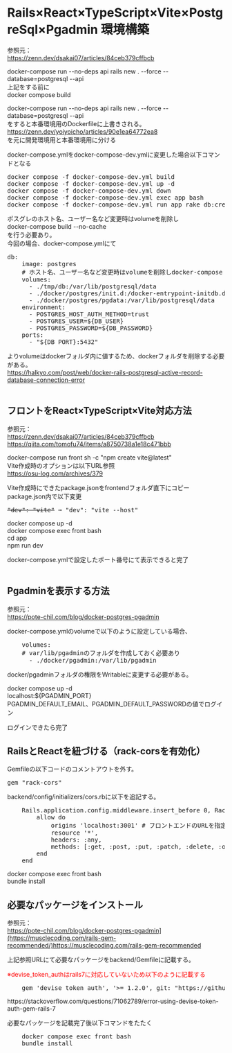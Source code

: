 # Rails×React×TypeScript×Vite×PostgreSql×Pgadmin 環境構築

参照元：<br>
<a>https://zenn.dev/dsakai07/articles/84ceb379cffbcb</a><br>

docker-compose run --no-deps api rails new . --force --database=postgresql --api<br>
上記をする前に<br>
docker compose build<br>

docker-compose run --no-deps api rails new . --force --database=postgresql --api<br>
をすると本番環境用のDockerfileに上書きされる。<br>
<a>https://zenn.dev/yoiyoicho/articles/90e1ea64772ea8</a><br>
を元に開発環境用と本番環境用に分ける<br>

docker-compose.ymlをdocker-compose-dev.ymlに変更した場合以下コマンドとなる<br>
<pre>docker compose -f docker-compose-dev.yml build
docker compose -f docker-compose-dev.yml up -d
docker compose -f docker-compose-dev.yml down
docker compose -f docker-compose-dev.yml exec app bash
docker compose -f docker-compose-dev.yml run app rake db:create</pre>

ポスグレのホスト名、ユーザー名など変更時はvolumeを削除し<br>
docker-compose build --no-cache<br>
を行う必要あり。<br>
今回の場合、docker-compose.ymlにて<br>
<pre>
db:
    image: postgres
    # ホスト名、ユーザー名など変更時はvolumeを削除しdocker-compose build --no-cache
    volumes:
      - ./tmp/db:/var/lib/postgresql/data
      - ./docker/postgres/init.d:/docker-entrypoint-initdb.d
      - ./docker/postgres/pgdata:/var/lib/postgresql/data
    environment:
      - POSTGRES_HOST_AUTH_METHOD=trust
      - POSTGRES_USER=${DB_USER}
      - POSTGRES_PASSWORD=${DB_PASSWORD}
    ports:
      - "${DB_PORT}:5432"
</pre>
よりvolumeはdockerフォルダ内に値するため、dockerフォルダを削除する必要がある。<br>
<a>https://halkyo.com/post/web/docker-rails-postgresql-active-record-database-connection-error</a><br><br>

## フロントをReact×TypeScript×Vite対応方法

参照元：<br>
<a>https://zenn.dev/dsakai07/articles/84ceb379cffbcb</a><br>
<a>https://qiita.com/tomofu74/items/a8750738a1e18c471bbb</a>

docker-compose run front sh -c "npm create vite@latest"<br>
Vite作成時のオプションは以下URL参照<br>
https://osu-log.com/archives/379<br>

Vite作成時にできたpackage.jsonをfrontendフォルダ直下にコピー</br>
package.json内で以下変更<br>
<pre><s>"dev": "vite"</s> ➞ "dev": "vite --host"</pre>



docker compose up -d</br>
docker compose exec front bash</br>
cd app<br>
npm run dev<br>

docker-compose.ymlで設定したポート番号にて表示できると完了<br><br>

## Pgadminを表示する方法

参照元：<br>
<a>https://pote-chil.com/blog/docker-postgres-pgadmin</a><br>

docker-compose.ymlのvolumeで以下のように設定している場合、
<pre>
    volumes:
    # var/lib/pgadminのフォルダを作成しておく必要あり
      - ./docker/pgadmin:/var/lib/pgadmin
</pre>
docker/pgadminフォルダの権限をWritableに変更する必要がある。<br>

docker compose up -d<br>
localhost:${PGADMIN_PORT}<br>
PGADMIN_DEFAULT_EMAIL、PGADMIN_DEFAULT_PASSWORDの値でログイン<br>

ログインできたら完了

## RailsとReactを紐づける（rack-corsを有効化）
Gemfileの以下コードのコメントアウトを外す。<br>
<pre>gem "rack-cors"</pre>

backend/config/initializers/cors.rbに以下を追記する。
<pre>
    Rails.application.config.middleware.insert_before 0, Rack::Cors do
        allow do
            origins 'localhost:3001' # フロントエンドのURLを指定
            resource '*',
            headers: :any,
            methods: [:get, :post, :put, :patch, :delete, :options, :head]
        end
    end
</pre>

docker compose exec front bash<br>
bundle install<br>

## 必要なパッケージをインストール
参照元：<br>
<a>https://pote-chil.com/blog/docker-postgres-pgadmin](https://musclecoding.com/rails-gem-recommended/)https://musclecoding.com/rails-gem-recommended</a><br>

上記参照URLにて必要なパッケージをbackend/Gemfileに記載する。<br>

<p style="color:red; border-bottom: 1px, solid, red;">※devise_token_authはrails7に対応していないため以下のように記載する</p>
<pre>
    gem 'devise_token_auth', '>= 1.2.0', git: "https://github.com/lynndylanhurley/devise_token_auth"
</pre>
<a>https://stackoverflow.com/questions/71062789/error-using-devise-token-auth-gem-rails-7</a><br>

必要なパッケージを記載完了後以下コマンドをたたく
<pre>
    docker compose exec front bash
    bundle install
</pre>

